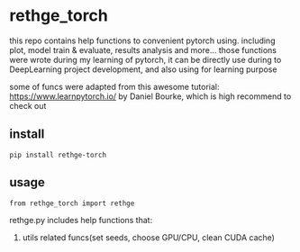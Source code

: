 # rethge_torch
this repo contains help functions to convenient pytorch using. including plot, model train &amp; evaluate, results analysis and more...
those functions were wrote during my learning of pytorch, it can be directly use during to DeepLearning project development, and also using for learning purpose

some of funcs were adapted from this awesome tutorial: https://www.learnpytorch.io/ by Daniel Bourke, which is high recommend to check out

## install
`pip install rethge-torch`

## usage
`from rethge_torch import rethge`

rethge.py includes help functions that:
1. utils related funcs(set seeds, choose GPU/CPU, clean CUDA cache)

